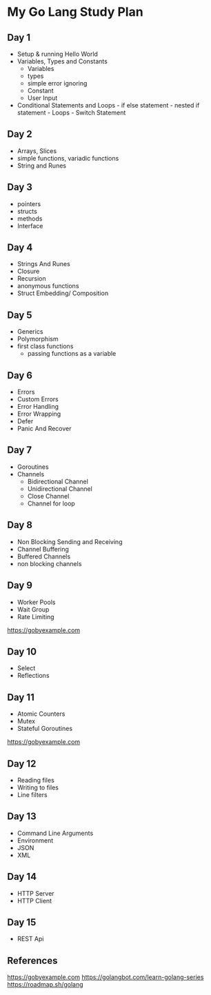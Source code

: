 # My Go Lang Study Plan

## Day 1

- Setup & running Hello World
- Variables, Types and Constants
  - Variables
  - types
  - simple error ignoring
  - Constant
  - User Input
- Conditional Statements and Loops
      - if else statement
      - nested if statement
      - Loops
      - Switch Statement

## Day 2

- Arrays, Slices
- simple functions, variadic functions
- String and Runes

## Day 3

- pointers
- structs
- methods
- Interface

## Day 4

- Strings And Runes
- Closure
- Recursion
- anonymous functions
- Struct Embedding/ Composition

## Day 5

- Generics
- Polymorphism
- first class functions
  - passing functions as a variable

## Day 6

- Errors
- Custom Errors
- Error Handling
- Error Wrapping
- Defer
- Panic And Recover

## Day 7

- Goroutines
- Channels
  - Bidirectional Channel
  - Unidirectional Channel
  - Close Channel
  - Channel for loop

## Day 8

- Non Blocking Sending and Receiving
- Channel Buffering
- Buffered Channels
- non blocking channels

## Day 9

- Worker Pools
- Wait Group
- Rate Limiting

<https://gobyexample.com>

## Day 10

- Select
- Reflections

## Day 11

- Atomic Counters
- Mutex
- Stateful Goroutines

<https://gobyexample.com>

## Day 12

- Reading files
- Writing to files
- Line filters

## Day 13

- Command Line Arguments
- Environment
- JSON
- XML

## Day 14

- HTTP Server
- HTTP Client

## Day 15

- REST Api

## References

<https://gobyexample.com>
<https://golangbot.com/learn-golang-series>
<https://roadmap.sh/golang>
